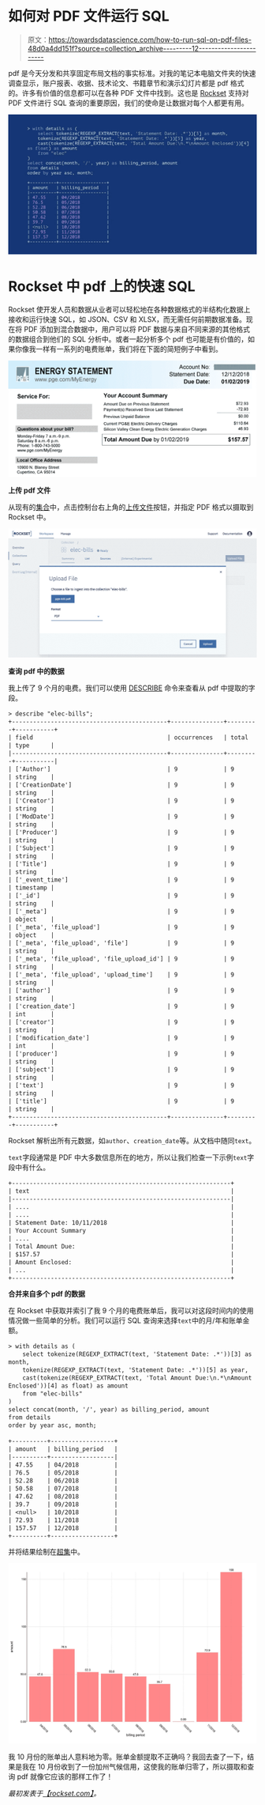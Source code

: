 # 如何对 PDF 文件运行 SQL

> 原文：<https://towardsdatascience.com/how-to-run-sql-on-pdf-files-48d0a4dd151f?source=collection_archive---------12----------------------->

pdf 是今天分发和共享固定布局文档的事实标准。对我的笔记本电脑文件夹的快速调查显示，账户报表、收据、技术论文、书籍章节和演示幻灯片都是 pdf 格式的。许多有价值的信息都可以在各种 PDF 文件中找到。这也是 [Rockset](https://www.rockset.com/) 支持对 PDF 文件进行 SQL 查询的重要原因，我们的使命是让数据对每个人都更有用。

![](img/bbf2ca6ae38e45c40d874a1697a219db.png)

# Rockset 中 pdf 上的快速 SQL

Rockset 使开发人员和数据从业者可以轻松地在各种数据格式的半结构化数据上接收和运行快速 SQL，如 JSON、CSV 和 XLSX，而无需任何前期数据准备。现在将 PDF 添加到混合数据中，用户可以将 PDF 数据与来自不同来源的其他格式的数据组合到他们的 SQL 分析中。或者一起分析多个 pdf 也可能是有价值的，如果你像我一样有一系列的电费账单，我们将在下面的简短例子中看到。

![](img/046709cee99534fca0340e3e9f70618f.png)

**上传 pdf 文件**

从现有的[集合](https://docs.rockset.com/concepts/#collections)中，点击控制台右上角的[上传文件](https://docs.rockset.com/write-api/#upload-a-file)按钮，并指定 PDF 格式以摄取到 Rockset 中。

![](img/4fb54242e79a5ac48495f93fb63c183a.png)

**查询 pdf 中的数据**

我上传了 9 个月的电费。我们可以使用 [DESCRIBE](https://docs.rockset.com/commands/#describe) 命令来查看从 pdf 中提取的字段。

```
> describe "elec-bills";
+--------------------------------------------+---------------+---------+-----------+
| field                                      | occurrences   | total   | type      |
|--------------------------------------------+---------------+---------+-----------|
| ['Author']                                 | 9             | 9       | string    |
| ['CreationDate']                           | 9             | 9       | string    |
| ['Creator']                                | 9             | 9       | string    |
| ['ModDate']                                | 9             | 9       | string    |
| ['Producer']                               | 9             | 9       | string    |
| ['Subject']                                | 9             | 9       | string    |
| ['Title']                                  | 9             | 9       | string    |
| ['_event_time']                            | 9             | 9       | timestamp |
| ['_id']                                    | 9             | 9       | string    |
| ['_meta']                                  | 9             | 9       | object    |
| ['_meta', 'file_upload']                   | 9             | 9       | object    |
| ['_meta', 'file_upload', 'file']           | 9             | 9       | string    |
| ['_meta', 'file_upload', 'file_upload_id'] | 9             | 9       | string    |
| ['_meta', 'file_upload', 'upload_time']    | 9             | 9       | string    |
| ['author']                                 | 9             | 9       | string    |
| ['creation_date']                          | 9             | 9       | int       |
| ['creator']                                | 9             | 9       | string    |
| ['modification_date']                      | 9             | 9       | int       |
| ['producer']                               | 9             | 9       | string    |
| ['subject']                                | 9             | 9       | string    |
| ['text']                                   | 9             | 9       | string    |
| ['title']                                  | 9             | 9       | string    |
+--------------------------------------------+---------------+---------+-----------+
```

Rockset 解析出所有元数据，如`author`、`creation_date`等。从文档中随同`text`。

`text`字段通常是 PDF 中大多数信息所在的地方，所以让我们检查一下示例`text`字段中有什么。

```
+--------------------------------------------------------------+
| text                                                         |
|--------------------------------------------------------------|
| ....                                                         |
| ....                                                         |
| Statement Date: 10/11/2018                                   |
| Your Account Summary                                         |
| ....                                                         |
| Total Amount Due:                                            |
| $157.57                                                      |
| Amount Enclosed:                                             |
| ...                                                          |
+--------------------------------------------------------------+
```

**合并来自多个 pdf 的数据**

在 Rockset 中获取并索引了我 9 个月的电费账单后，我可以对这段时间内的使用情况做一些简单的分析。我们可以运行 SQL 查询来选择`text`中的月/年和账单金额。

```
> with details as (
    select tokenize(REGEXP_EXTRACT(text, 'Statement Date: .*'))[3] as month,
    tokenize(REGEXP_EXTRACT(text, 'Statement Date: .*'))[5] as year,
    cast(tokenize(REGEXP_EXTRACT(text, 'Total Amount Due:\n.*\nAmount Enclosed'))[4] as float) as amount
    from "elec-bills"
) 
select concat(month, '/', year) as billing_period, amount
from details
order by year asc, month;

+----------+------------------+
| amount   | billing_period   |
|----------+------------------|
| 47.55    | 04/2018          |
| 76.5     | 05/2018          |
| 52.28    | 06/2018          |
| 50.58    | 07/2018          |
| 47.62    | 08/2018          |
| 39.7     | 09/2018          |
| <null>   | 10/2018          |
| 72.93    | 11/2018          |
| 157.57   | 12/2018          |
+----------+------------------+
```

并将结果绘制在[超集](https://docs.rockset.com/apache-superset/)中。

![](img/7ea9422c2bfbb6f561653e6e38dfbc6d.png)

我 10 月份的账单出人意料地为零。账单金额提取不正确吗？我回去查了一下，结果是我在 10 月份收到了一份加州气候信用，这使我的账单归零了，所以摄取和查询 pdf 就像它应该的那样工作了！

*最初发表于*[*【rockset.com】*](https://rockset.com/blog/how-to-run-sql-on-pdf-files/)*。*
